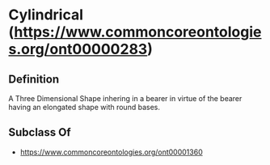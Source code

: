 # Cylindrical (https://www.commoncoreontologies.org/ont00000283)

## Definition
A Three Dimensional Shape inhering in a bearer in virtue of the bearer having an elongated shape with round bases.

## Subclass Of
- https://www.commoncoreontologies.org/ont00001360

